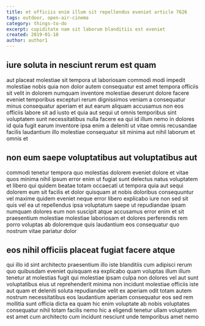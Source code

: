 ```yaml
---
title: et officiis enim illum sit repellendus eveniet article 7626
tags: outdoor, open-air-cinema
category: things-to-do
excerpt: cupiditate nam sit laborum blanditiis est eveniet
created: 2019-01-10
author: author1
---
```


## iure soluta in nesciunt rerum est quam

aut placeat molestiae sit tempora ut laboriosam commodi modi impedit molestiae nobis quia non dolor autem consequatur est amet tempora officiis sit velit in dolorem numquam inventore molestiae deserunt dolore facere eveniet temporibus excepturi rerum dignissimos veniam a consequatur minus consequatur aperiam et aut earum aliquam accusamus non eos officiis labore sit ad iusto et quia aut sequi ut omnis temporibus sint voluptatem sunt necessitatibus nulla facere ea qui id illum nemo in dolores id quia fugit earum inventore ipsa enim a deleniti ut vitae omnis recusandae facilis laudantium illo molestiae consequatur sit minima aut nihil laborum et omnis et

## non eum saepe voluptatibus aut voluptatibus aut

commodi tenetur tempora quo molestias dolorem eveniet dolore et vitae quos minima nihil ipsum error enim ut fugiat sunt delectus natus voluptatem et libero qui quidem beatae totam occaecati ut tempora quia aut sequi dolorem eum sit facilis et dolor quisquam at nobis doloribus consequuntur vel maxime quidem eveniet neque error libero explicabo iure non sed sit quis vel ea ut repellendus ipsa voluptatum saepe ut repudiandae ipsam numquam dolores eum non suscipit atque accusamus error enim et sit praesentium molestiae molestiae laboriosam et dolores perferendis rem porro voluptas ab doloremque quis laudantium eos consequatur quo nostrum vitae pariatur dolor

## eos nihil officiis placeat fugiat facere atque

qui illo id sint architecto praesentium illo iste blanditiis cum adipisci rerum quo quibusdam eveniet quisquam ea explicabo quam voluptas illum illum tenetur at molestias fugit qui molestiae ipsam culpa non dolores vel aut sunt voluptatibus eius ut reprehenderit minima non incidunt molestiae officiis iste aut quam et deleniti soluta repudiandae velit ex aperiam odit totam autem nostrum necessitatibus eos laudantium aperiam consequatur eos sed rem mollitia sunt officia dicta ea quam hic enim voluptate ab nobis voluptates consequatur nihil totam facilis nemo hic a eligendi tenetur ullam voluptatem est amet cum architecto cum incidunt nesciunt unde temporibus amet nemo
